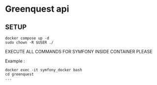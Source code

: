 # Greenquest api

## SETUP
```shell
docker compose up -d
sudo chown -R $USER ./
```

EXECUTE ALL COMMANDS FOR SYMFONY INSIDE CONTAINER PLEASE

Example :
```shell
docker exec -it symfony_docker bash
cd greenquest
...
```
